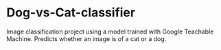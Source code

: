 # Dog-vs-Cat-classifier
 Image classification project using a model trained with Google Teachable Machine. Predicts whether an image is of a cat or a dog.
